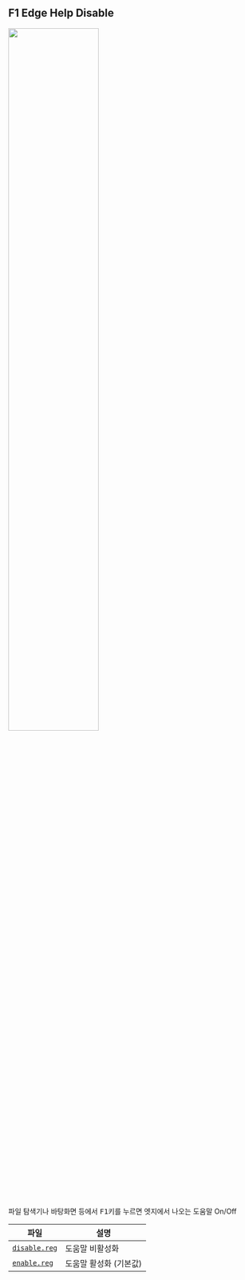 ## F1 Edge Help Disable

<img src="https://media.discordapp.net/attachments/739431080053964800/906445210509275146/unknown.png" width="60%"/>

파일 탐색기나 바탕화면 등에서 <kbd>F1</kbd>키를 누르면 엣지에서 나오는 도움말 On/Off

| 파일                                                                                                        | 설명                   |
| ----------------------------------------------------------------------------------------------------------- | ---------------------- |
| [`disable.reg`](https://github.com/NY0510/RegistryTools/blob/master/F1%20Edge%20Help%20Disable/disable.reg) | 도움말 비활성화        |
| [`enable.reg`](https://github.com/NY0510/RegistryTools/blob/master/F1%20Edge%20Help%20Disable/enable.reg)   | 도움말 활성화 (기본값) |
